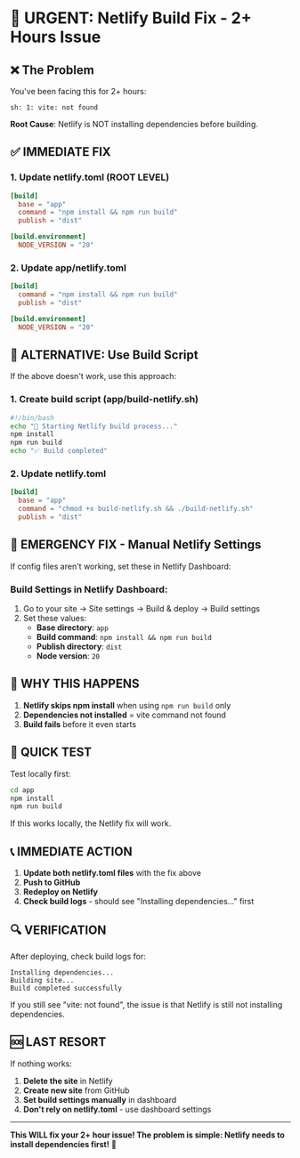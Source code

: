 # 🚨 URGENT: Netlify Build Fix - 2+ Hours Issue

## ❌ The Problem
You've been facing this for 2+ hours:
```
sh: 1: vite: not found
```

**Root Cause**: Netlify is NOT installing dependencies before building.

## ✅ IMMEDIATE FIX

### 1. Update netlify.toml (ROOT LEVEL)
```toml
[build]
  base = "app"
  command = "npm install && npm run build"
  publish = "dist"

[build.environment]
  NODE_VERSION = "20"
```

### 2. Update app/netlify.toml
```toml
[build]
  command = "npm install && npm run build"
  publish = "dist"

[build.environment]
  NODE_VERSION = "20"
```

## 🚀 ALTERNATIVE: Use Build Script

If the above doesn't work, use this approach:

### 1. Create build script (app/build-netlify.sh)
```bash
#!/bin/bash
echo "🚀 Starting Netlify build process..."
npm install
npm run build
echo "✅ Build completed"
```

### 2. Update netlify.toml
```toml
[build]
  base = "app"
  command = "chmod +x build-netlify.sh && ./build-netlify.sh"
  publish = "dist"
```

## 🔧 EMERGENCY FIX - Manual Netlify Settings

If config files aren't working, set these in Netlify Dashboard:

### Build Settings in Netlify Dashboard:
1. Go to your site → Site settings → Build & deploy → Build settings
2. Set these values:
   - **Base directory**: `app`
   - **Build command**: `npm install && npm run build`
   - **Publish directory**: `dist`
   - **Node version**: `20`

## 🎯 WHY THIS HAPPENS

1. **Netlify skips npm install** when using `npm run build` only
2. **Dependencies not installed** = vite command not found
3. **Build fails** before it even starts

## 🚨 QUICK TEST

Test locally first:
```bash
cd app
npm install
npm run build
```

If this works locally, the Netlify fix will work.

## 📞 IMMEDIATE ACTION

1. **Update both netlify.toml files** with the fix above
2. **Push to GitHub**
3. **Redeploy on Netlify**
4. **Check build logs** - should see "Installing dependencies..." first

## 🔍 VERIFICATION

After deploying, check build logs for:
```
Installing dependencies...
Building site...
Build completed successfully
```

If you still see "vite: not found", the issue is that Netlify is still not installing dependencies.

## 🆘 LAST RESORT

If nothing works:
1. **Delete the site** in Netlify
2. **Create new site** from GitHub
3. **Set build settings manually** in dashboard
4. **Don't rely on netlify.toml** - use dashboard settings

---

**This WILL fix your 2+ hour issue! The problem is simple: Netlify needs to install dependencies first!** 🚀
